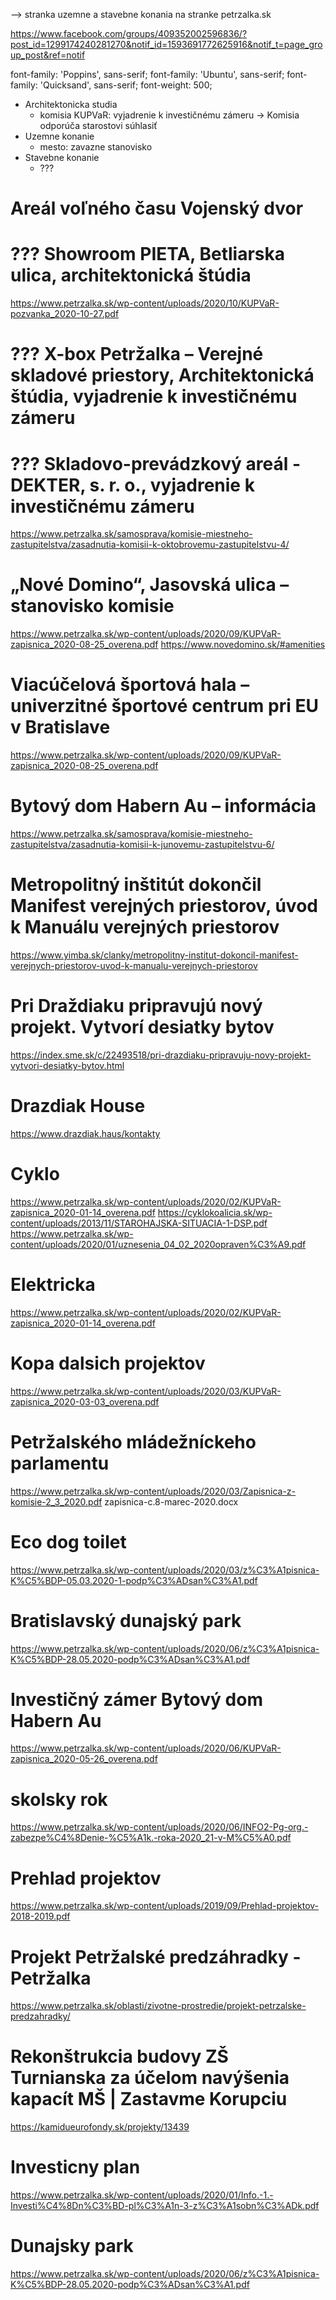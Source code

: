 --> stranka uzemne a stavebne konania na stranke petrzalka.sk

https://www.facebook.com/groups/409352002596836/?post_id=1299174240281270&notif_id=1593691772625916&notif_t=page_group_post&ref=notif

<link href="https://fonts.googleapis.com/css?family=Poppins:400,500" rel="stylesheet">
font-family: 'Poppins', sans-serif;

<link href="https://fonts.googleapis.com/css?family=Ubuntu:400,500" rel="stylesheet">
font-family: 'Ubuntu', sans-serif;

<link href="https://fonts.googleapis.com/css?family=Quicksand:500" rel="stylesheet">
font-family: 'Quicksand', sans-serif;
font-weight: 500;

* Architektonicka studia
  *  komisia KUPVaR: vyjadrenie k investičnému zámeru ->  Komisia odporúča starostovi súhlasiť
* Uzemne konanie
  * mesto: zavazne stanovisko
* Stavebne konanie
  * ???

# Areál voľného času Vojenský dvor

# ??? Showroom PIETA, Betliarska ulica, architektonická štúdia
https://www.petrzalka.sk/wp-content/uploads/2020/10/KUPVaR-pozvanka_2020-10-27.pdf

# ??? X-box Petržalka – Verejné skladové priestory, Architektonická štúdia, vyjadrenie k investičnému zámeru
# ??? Skladovo-prevádzkový areál - DEKTER, s. r. o., vyjadrenie k investičnému zámeru
https://www.petrzalka.sk/samosprava/komisie-miestneho-zastupitelstva/zasadnutia-komisii-k-oktobrovemu-zastupitelstvu-4/

# „Nové Domino“, Jasovská ulica – stanovisko komisie
https://www.petrzalka.sk/wp-content/uploads/2020/09/KUPVaR-zapisnica_2020-08-25_overena.pdf
https://www.novedomino.sk/#amenities

# Viacúčelová športová hala – univerzitné športové centrum pri EU v Bratislave
https://www.petrzalka.sk/wp-content/uploads/2020/09/KUPVaR-zapisnica_2020-08-25_overena.pdf

# Bytový dom Habern Au – informácia

https://www.petrzalka.sk/samosprava/komisie-miestneho-zastupitelstva/zasadnutia-komisii-k-junovemu-zastupitelstvu-6/

# Metropolitný inštitút dokončil Manifest verejných priestorov, úvod k Manuálu verejných priestorov
https://www.yimba.sk/clanky/metropolitny-institut-dokoncil-manifest-verejnych-priestorov-uvod-k-manualu-verejnych-priestorov

# Pri Draždiaku pripravujú nový projekt. Vytvorí desiatky bytov
https://index.sme.sk/c/22493518/pri-drazdiaku-pripravuju-novy-projekt-vytvori-desiatky-bytov.html

# Drazdiak House
https://www.drazdiak.haus/kontakty

# Cyklo
https://www.petrzalka.sk/wp-content/uploads/2020/02/KUPVaR-zapisnica_2020-01-14_overena.pdf
https://cyklokoalicia.sk/wp-content/uploads/2013/11/STAROHAJSKA-SITUACIA-1-DSP.pdf
https://www.petrzalka.sk/wp-content/uploads/2020/01/uznesenia_04_02_2020opraven%C3%A9.pdf

# Elektricka
https://www.petrzalka.sk/wp-content/uploads/2020/02/KUPVaR-zapisnica_2020-01-14_overena.pdf

# Kopa dalsich projektov
https://www.petrzalka.sk/wp-content/uploads/2020/03/KUPVaR-zapisnica_2020-03-03_overena.pdf

# Petržalského mládežníckeho parlamentu
https://www.petrzalka.sk/wp-content/uploads/2020/03/Zapisnica-z-komisie-2_3_2020.pdf
zapisnica-c.8-marec-2020.docx

# Eco dog toilet
https://www.petrzalka.sk/wp-content/uploads/2020/03/z%C3%A1pisnica-K%C5%BDP-05.03.2020-1-podp%C3%ADsan%C3%A1.pdf

# Bratislavský dunajský park
https://www.petrzalka.sk/wp-content/uploads/2020/06/z%C3%A1pisnica-K%C5%BDP-28.05.2020-podp%C3%ADsan%C3%A1.pdf

# Investičný zámer Bytový dom Habern Au
https://www.petrzalka.sk/wp-content/uploads/2020/06/KUPVaR-zapisnica_2020-05-26_overena.pdf

# skolsky rok
https://www.petrzalka.sk/wp-content/uploads/2020/06/INFO2-Pg-org.-zabezpe%C4%8Denie-%C5%A1k.-roka-2020_21-v-M%C5%A0.pdf

# Prehlad projektov
https://www.petrzalka.sk/wp-content/uploads/2019/09/Prehlad-projektov-2018-2019.pdf

# Projekt Petržalské predzáhradky - Petržalka
https://www.petrzalka.sk/oblasti/zivotne-prostredie/projekt-petrzalske-predzahradky/

# Rekonštrukcia budovy ZŠ Turnianska za účelom navýšenia kapacít MŠ | Zastavme Korupciu
https://kamidueurofondy.sk/projekty/13439

# Investicny plan
https://www.petrzalka.sk/wp-content/uploads/2020/01/Info.-1.-Investi%C4%8Dn%C3%BD-pl%C3%A1n-3-z%C3%A1sobn%C3%ADk.pdf

# Dunajsky park
https://www.petrzalka.sk/wp-content/uploads/2020/06/z%C3%A1pisnica-K%C5%BDP-28.05.2020-podp%C3%ADsan%C3%A1.pdf

